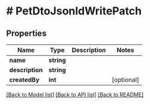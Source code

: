 # # PetDtoJsonldWritePatch

## Properties

Name | Type | Description | Notes
------------ | ------------- | ------------- | -------------
**name** | **string** |  |
**description** | **string** |  |
**createdBy** | **int** |  | [optional]

[[Back to Model list]](../../README.md#models) [[Back to API list]](../../README.md#endpoints) [[Back to README]](../../README.md)
